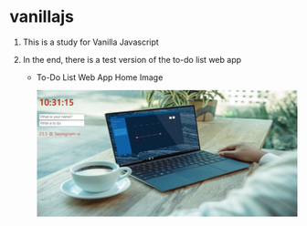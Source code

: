 # vanillajs



1. This is a study for Vanilla Javascript

2. In the end, there is a test version of the to-do list web app

   - To-Do List Web App Home Image

     ![To-Do List Web App Home Image](ToDoList_WebAPP_Home.JPG)

